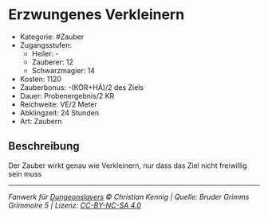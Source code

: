 # Erzwungenes Verkleinern

- Kategorie: #Zauber
- Zugangsstufen:
  - Heiler: -
  - Zauberer: 12
  - Schwarzmagier: 14
- Kosten: 1120
- Zauberbonus: -(KÖR+HÄ)/2 des Ziels
- Dauer: Probenergebnis/2 KR
- Reichweite: VE/2 Meter
- Abklingzeit: 24 Stunden
- Art: Zaubern

## Beschreibung

Der Zauber wirkt genau wie Verkleinern, nur dass das Ziel nicht freiwillig sein muss

---

_Fanwerk für [Dungeonslayers](https://www.dungeonslayers.net/) © Christian Kennig | Quelle: Bruder Grimms Grimmoire 5 | Lizenz: [CC-BY-NC-SA 4.0](https://creativecommons.org/licenses/by-nc-sa/4.0/deed.de)_
